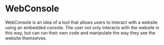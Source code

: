 # WebConsole

WebConsole is an idea of a tool that allows users to interact with a website using an embedded console.
The user not only interacts with the website in this way, but can run their own code and manipulate 
the way they see the website themselves.

<link rel="stylesheet" type="text/css" href="https://raw.githubusercontent.com/hristoiankov/console/master/style.css">
<div id="console" style="overflow:hidden;"></div>
<script src="https://ajax.googleapis.com/ajax/libs/jquery/1.11.3/jquery.min.js"></script>
<script src="https://raw.githubusercontent.com/hristoiankov/console/master/console.js"></script>
<script src="https://raw.githubusercontent.com/hristoiankov/console/master/lib/lib-math.js"></script>
<script src="https://raw.githubusercontent.com/hristoiankov/console/master/lib/lib-navigation.js"></script>
<script src="https://raw.githubusercontent.com/hristoiankov/console/master/lib/lib-display.js"></script>
<script>
	var myconsole = new Console("#console");
	myconsole.addLibrary(new MathLibrary());
	myconsole.addLibrary(new NavigationLibrary());
	myconsole.addLibrary(new DisplayLibrary());
	myconsole.print("Welcome to my website");
</script>